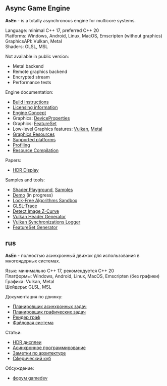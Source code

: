 ## Async Game Engine

__AsEn__ - is a totally asynchronous engine for multicore systems.

Language: minimal C++ 17, preferred C++ 20<br/>
Platforms: Windows, Android, Linux, MacOS, Emscripten (without graphics)<br/>
GraphicsAPI: Vulkan, Metal<br/>
Shaders: GLSL, MSL<br/>

Not available in public version:
 * Metal backend
 * Remote graphics backend
 * Encrypted stream
 * Performance tests

Engine documentation:
 * [Build instructions](https://github.com/azhirnov/as-en/blob/dev/AE/docs/engine/Build.md)
 * [Licensing information](https://github.com/azhirnov/as-en/blob/dev/AE/LICENSE)
 * [Engine Concept](https://github.com/azhirnov/as-en/blob/dev/AE/docs/engine/Concept.md)
 * Graphics: [DeviceProperties](https://github.com/azhirnov/as-en/blob/dev/AE/docs/engine/DeviceProperties.md)
 * Graphics: [FeatureSet](https://github.com/azhirnov/as-en/blob/dev/AE/docs/engine/FeatureSet.md)
 * Low-level Graphics features: [Vulkan](https://github.com/azhirnov/as-en/blob/dev/AE/docs/engine/VulkanFeatures.md), [Metal](https://github.com/azhirnov/as-en/blob/dev/AE/docs/engine/MetalFeatures.md)
 * [Graphics Resources](https://github.com/azhirnov/as-en/blob/dev/AE/docs/engine/GraphicsResources.md)
 * [Supported platforms](https://github.com/azhirnov/as-en/blob/dev/AE/docs/engine/Platforms.md)
 * [Profiling](https://github.com/azhirnov/as-en/blob/dev/AE/docs/engine/Profiling.md)
 * [Resource Compilation](https://github.com/azhirnov/as-en/blob/dev/AE/docs/engine/ResourceCompilation.md)

Papers:
 * [HDR Display](https://github.com/azhirnov/as-en/blob/dev/AE/docs/papers/HDR_Display.md)

Samples and tools:
 * [Shader Playground](https://github.com/azhirnov/as-en/blob/dev/AE/samples/res_editor/Readme.md), [Samples](https://github.com/azhirnov/as-en/blob/dev/AE/samples/res_editor/docs/Samples.md)
 * [Demo](https://github.com/azhirnov/as-en/blob/dev/AE/samples/demo/Readme.md) (in progress)
 * [Lock-Free Algorithms Sandbox](https://github.com/azhirnov/as-en/blob/dev/AE/engine/tools/lfas/Readme.md)
 * [GLSL-Trace](https://github.com/azhirnov/as-en/blob/dev/AE/engine/tools/res_pack/shader_trace/Readme.md)
 * [Detect Image Z-Curve](https://github.com/azhirnov/as-en/blob/dev/AE/engine/tools/vulkan_image_zcurve/Readme.md)
 * [Vulkan Header Generator](https://github.com/azhirnov/as-en/blob/dev/AE/engine/tools/vulkan_header_gen/Readme.md)
 * [Vulkan Synchronizations Logger](https://github.com/azhirnov/as-en/blob/dev/AE/engine/tools/vulkan_sync_log/Readme.md)
 * [FeatureSet Generator](https://github.com/azhirnov/as-en/blob/dev/AE/engine/tools/feature_set_gen/Readme.md)


## rus

__AsEn__ - полностью асинхронный движок для использования в многоядерных системах.

Язык: минимально C++ 17, рекомендуется C++ 20<br/>
Платформы: Windows, Android, Linux, MacOS, Emscripten (без графики)<br/>
Графика: Vulkan, Metal<br/>
Шейдеры: GLSL, MSL<br/>

Документация по движку:
 * [Планировщик асинхронных задач](https://github.com/azhirnov/as-en/blob/dev/AE/docs/engine/TaskScheduler-ru.md)
 * [Планировщик графических задач](https://github.com/azhirnov/as-en/blob/dev/AE/docs/engine/RenderTaskScheduler-ru.md)
 * [Рендер граф](https://github.com/azhirnov/as-en/blob/dev/AE/docs/engine/RenderGraph-ru.md)
 * [Файловая система](https://github.com/azhirnov/as-en/blob/dev/AE/docs/engine/VirtualFileSystem-ru.md)

Статьи:
 * [HDR дисплеи](https://github.com/azhirnov/as-en/blob/dev/AE/docs/papers/HDR_Display-ru.md)
 * [Асинхронное программирование](https://github.com/azhirnov/as-en/blob/dev/AE/docs/papers/AsyncProgramming-ru.md)
 * [Заметки по архитектуре](https://github.com/azhirnov/as-en/blob/dev/AE/docs/papers/ArchitectureNotes-ru.md)
 * [Сферический куб](https://github.com/azhirnov/as-en/blob/dev/AE/docs/papers/SphericalCube-ru.md)

Обсуждение:
 * [форум gamedev](https://gamedev.ru/flame/forum/?id=277212)
